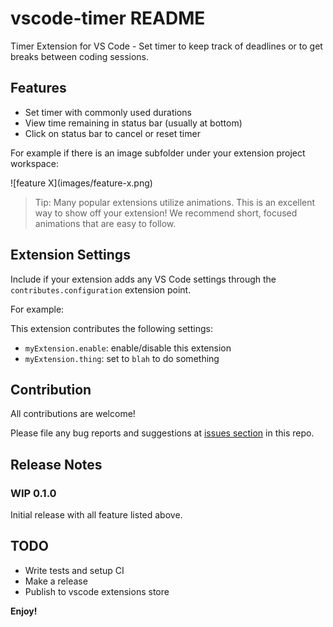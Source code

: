 # vscode-timer README

Timer Extension for VS Code - Set timer to keep track of deadlines or to get breaks between coding sessions.

## Features

* Set timer with commonly used durations
* View time remaining in status bar (usually at bottom)
* Click on status bar to cancel or reset timer


For example if there is an image subfolder under your extension project workspace:

\!\[feature X\]\(images/feature-x.png\)

> Tip: Many popular extensions utilize animations. This is an excellent way to show off your extension! We recommend short, focused animations that are easy to follow.

## Extension Settings

Include if your extension adds any VS Code settings through the `contributes.configuration` extension point.

For example:

This extension contributes the following settings:

* `myExtension.enable`: enable/disable this extension
* `myExtension.thing`: set to `blah` to do something

## Contribution

All contributions are welcome!

Please file any bug reports and suggestions at [issues section](TODO) in this repo.

## Release Notes

### WIP 0.1.0

Initial release with all feature listed above.

## TODO

* Write tests and setup CI
* Make a release
* Publish to vscode extensions store

**Enjoy!**
